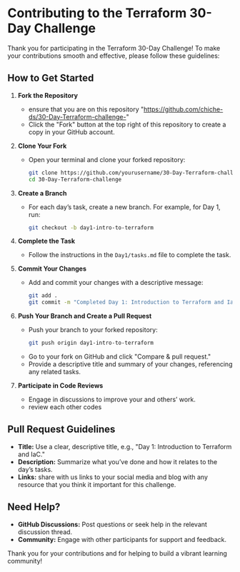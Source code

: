 # Contributing to the Terraform 30-Day Challenge

Thank you for participating in the Terraform 30-Day Challenge! To make your contributions smooth and effective, please follow these guidelines:

## How to Get Started

1. **Fork the Repository**
   - ensure that you are on this repository "https://github.com/chiche-ds/30-Day-Terraform-challenge-"
   - Click the "Fork" button at the top right of this repository to create a copy in your GitHub account.

3. **Clone Your Fork**
   - Open your terminal and clone your forked repository:
     ```bash
     git clone https://github.com/yourusername/30-Day-Terraform-challenge-.git
     cd 30-Day-Terraform-challenge
     ```

4. **Create a Branch**
   - For each day’s task, create a new branch. For example, for Day 1, run:
     ```bash
     git checkout -b day1-intro-to-terraform
     ```

5. **Complete the Task**
   - Follow the instructions in the `Day1/tasks.md` file to complete the task.

6. **Commit Your Changes**
   - Add and commit your changes with a descriptive message:
     ```bash
     git add .
     git commit -m "Completed Day 1: Introduction to Terraform and IaC"
     ```

7. **Push Your Branch and Create a Pull Request**
   - Push your branch to your forked repository:
     ```bash
     git push origin day1-intro-to-terraform
     ```
   - Go to your fork on GitHub and click "Compare & pull request."
   - Provide a descriptive title and summary of your changes, referencing any related tasks.

8. **Participate in Code Reviews**
   - Engage in discussions to improve your and others’ work.
   - review each other codes 

## Pull Request Guidelines

- **Title:** Use a clear, descriptive title, e.g., "Day 1: Introduction to Terraform and IaC."
- **Description:** Summarize what you’ve done and how it relates to the day’s tasks.
- **Links:** share with us links to your social media and blog with any resource that you think it important for this challenge.

## Need Help?

- **GitHub Discussions:** Post questions or seek help in the relevant discussion thread.
- **Community:** Engage with other participants for support and feedback.

Thank you for your contributions and for helping to build a vibrant learning community!
